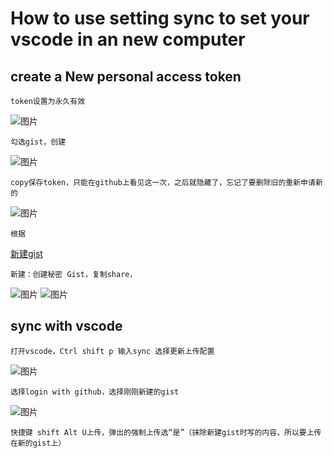 # How to use setting sync to set your vscode in an new computer

## create a New personal access token

    token设置为永久有效
![图片](https://user-images.githubusercontent.com/93923763/141944887-976b920f-76b3-4fcc-8855-10249cb61d7c.png)

    勾选gist，创建
![图片](https://user-images.githubusercontent.com/93923763/141945281-dd501bf0-9d48-4718-baf8-54f77ff183fb.png)

    copy保存token，只能在github上看见这一次，之后就隐藏了，忘记了要删除旧的重新申请新的
![图片](https://user-images.githubusercontent.com/93923763/141945991-2f917da1-af0d-43ed-a664-75e44bb78622.png)

    根据
[新建gist](https://docs.github.com/cn/github/writing-on-github/editing-and-sharing-content-with-gists/creating-gists)

    新建：创建秘密 Gist，复制share，
![图片](https://user-images.githubusercontent.com/93923763/141948527-87c18bd9-6524-43a6-be24-3a176ae6d095.png)
![图片](https://user-images.githubusercontent.com/93923763/141948876-64242bb4-c979-47cc-8336-9f2d8b1ef5c8.png)

## sync with vscode
    打开vscode，Ctrl shift p 输入sync 选择更新上传配置
![图片](https://user-images.githubusercontent.com/93923763/141955494-af9d8af1-a48f-4af2-a27b-9191020060d1.png)

    选择login with github，选择刚刚新建的gist
![图片](https://user-images.githubusercontent.com/93923763/141955881-41e0fe81-96d3-4bf7-9891-8f6f9bae7031.png)

    快捷键 shift Alt U上传，弹出的强制上传选“是”（抹除新建gist时写的内容，所以要上传在新的gist上）



